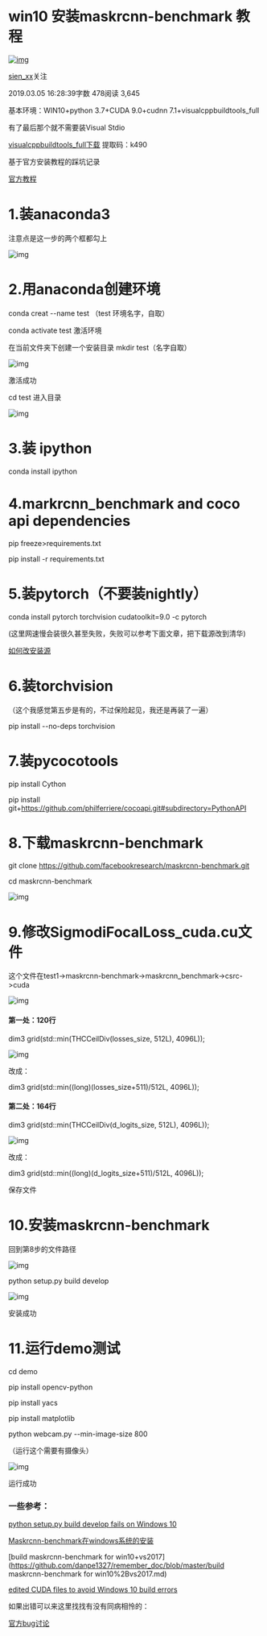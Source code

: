 # win10 安装maskrcnn-benchmark 教程

[![img](https://cdn2.jianshu.io/assets/default_avatar/13-394c31a9cb492fcb39c27422ca7d2815.jpg)](https://www.jianshu.com/u/b5c451615cb6)

[sien_xx](https://www.jianshu.com/u/b5c451615cb6)关注

2019.03.05 16:28:39字数 478阅读 3,645

基本环境：WIN10+python 3.7+CUDA 9.0+cudnn 7.1+visualcppbuildtools_full

有了最后那个就不需要装Visual Stdio

[visualcppbuildtools_full下载](https://pan.baidu.com/s/1J0CAz_d9semPyiEWu8nIbg) 提取码：k490

基于官方安装教程的踩坑记录

[官方教程](https://github.com/facebookresearch/maskrcnn-benchmark/blob/master/INSTALL.md)

# 1.装anaconda3

注意点是这一步的两个框都勾上

![img](https://upload-images.jianshu.io/upload_images/3844415-1bc302b97d65ee70.png?imageMogr2/auto-orient/strip|imageView2/2/w/503/format/webp)

# 2.用anaconda创建环境

conda creat --name test （test 环境名字，自取）

conda activate test 激活环境

在当前文件夹下创建一个安装目录 mkdir test（名字自取）

![img](https://upload-images.jianshu.io/upload_images/3844415-8bd65a06bc29a938.PNG?imageMogr2/auto-orient/strip|imageView2/2/w/247/format/webp)

激活成功

cd test 进入目录



![img](https://upload-images.jianshu.io/upload_images/3844415-b30cff9ef72a3ec0.PNG?imageMogr2/auto-orient/strip|imageView2/2/w/306/format/webp)

# 3.装 ipython

conda install ipython

# 4.markrcnn_benchmark and coco api dependencies

pip freeze>requirements.txt

pip install -r requirements.txt

# 5.装pytorch（不要装nightly）

conda install pytorch torchvision cudatoolkit=9.0 -c pytorch

(这里网速慢会装很久甚至失败，失败可以参考下面文章，把下载源改到清华)

[如何改安装源](https://www.jianshu.com/p/e3efaaf7e655)

# 6.装torchvision

（这个我感觉第五步是有的，不过保险起见，我还是再装了一遍）

pip install --no-deps torchvision

# 7.装pycocotools

pip install Cython

pip install git+https://github.com/philferriere/cocoapi.git#subdirectory=PythonAPI

# 8.下载maskrcnn-benchmark

git clone https://github.com/facebookresearch/maskrcnn-benchmark.git

cd maskrcnn-benchmark



![img](https://upload-images.jianshu.io/upload_images/3844415-e7de489b5c69f6b0.PNG?imageMogr2/auto-orient/strip|imageView2/2/w/482/format/webp)

# 9.修改SigmodiFocalLoss_cuda.cu文件

这个文件在test1->maskrcnn-benchmark->maskrcnn_benchmark->csrc->cuda

![img](https://upload-images.jianshu.io/upload_images/3844415-e2996b1269bacb4d.png?imageMogr2/auto-orient/strip|imageView2/2/w/667/format/webp)

#### 第一处：120行

dim3 grid(std::min(THCCeilDiv(losses_size, 512L), 4096L));

![img](https://upload-images.jianshu.io/upload_images/3844415-4778594cf812bfd9.png?imageMogr2/auto-orient/strip|imageView2/2/w/608/format/webp)

改成：

dim3 grid(std::min((long)(losses_size+511)/512L, 4096L));

#### 第二处：164行

dim3 grid(std::min(THCCeilDiv(d_logits_size, 512L), 4096L));

![img](https://upload-images.jianshu.io/upload_images/3844415-8d95595cfaff1368.png?imageMogr2/auto-orient/strip|imageView2/2/w/616/format/webp)

改成：

dim3 grid(std::min((long)(d_logits_size+511)/512L, 4096L));

保存文件

# 10.安装maskrcnn-benchmark

回到第8步的文件路径

![img](https://upload-images.jianshu.io/upload_images/3844415-b9f4cf86ce4fcd67.png?imageMogr2/auto-orient/strip|imageView2/2/w/474/format/webp)

python setup.py build develop



![img](https://upload-images.jianshu.io/upload_images/3844415-0dc18e8f77f12d5f.png?imageMogr2/auto-orient/strip|imageView2/2/w/511/format/webp)

安装成功

#  11.运行demo测试

cd demo

pip install opencv-python

pip install yacs

pip install matplotlib

python webcam.py --min-image-size 800

（运行这个需要有摄像头）

![img](https://upload-images.jianshu.io/upload_images/3844415-da57466659d26f65.png?imageMogr2/auto-orient/strip|imageView2/2/w/921/format/webp)

运行成功

### 一些参考： 

[python setup.py build develop fails on Windows 10](https://github.com/facebookresearch/maskrcnn-benchmark/issues/254)

[Maskrcnn-benchmark在windows系统的安装](https://www.jianshu.com/p/e3efaaf7e655)

[build maskrcnn-benchmark for win10+vs2017](https://github.com/danpe1327/remember_doc/blob/master/build maskrcnn-benchmark for win10%2Bvs2017.md)

[edited CUDA files to avoid Windows 10 build errors](https://github.com/facebookresearch/maskrcnn-benchmark/pull/271)

如果出错可以来这里找找有没有同病相怜的：

[官方bug讨论](https://github.com/facebookresearch/maskrcnn-benchmark/issues)